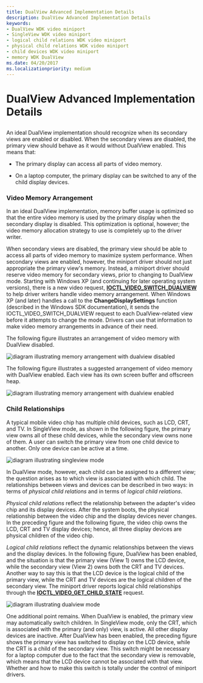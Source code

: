 ```yaml
---
title: DualView Advanced Implementation Details
description: DualView Advanced Implementation Details
keywords:
- DualView WDK video miniport
- SingleView WDK video miniport
- logical child relations WDK video miniport
- physical child relations WDK video miniport
- child devices WDK video miniport
- memory WDK DualView
ms.date: 04/20/2017
ms.localizationpriority: medium
---
```


# DualView Advanced Implementation Details


## <span id="ddk_dualview_advanced_implementation_details_gg"></span><span id="DDK_DUALVIEW_ADVANCED_IMPLEMENTATION_DETAILS_GG"></span>


An ideal DualView implementation should recognize when its secondary views are enabled or disabled. When the secondary views are disabled, the primary view should behave as it would without DualView enabled. This means that:

-   The primary display can access all parts of video memory.

-   On a laptop computer, the primary display can be switched to any of the child display devices.

### <span id="Video_Memory_Arrangement"></span><span id="video_memory_arrangement"></span><span id="VIDEO_MEMORY_ARRANGEMENT"></span>Video Memory Arrangement

In an ideal DualView implementation, memory buffer usage is optimized so that the entire video memory is used by the primary display when the secondary display is disabled. This optimization is optional, however; the video memory allocation strategy to use is completely up to the driver writer.

When secondary views are disabled, the primary view should be able to access all parts of video memory to maximize system performance. When secondary views are enabled, however, the miniport driver should not just appropriate the primary view's memory. Instead, a miniport driver should reserve video memory for secondary views, prior to changing to DualView mode. Starting with Windows XP (and continuing for later operating system versions), there is a new video request, [**IOCTL\_VIDEO\_SWITCH\_DUALVIEW**](/windows-hardware/drivers/ddi/ntddvdeo/ni-ntddvdeo-ioctl_video_switch_dualview) to help driver writers handle video memory arrangement. When Windows XP (and later) handles a call to the **ChangeDisplaySettings** function (described in the Windows SDK documentation), it sends the IOCTL\_VIDEO\_SWITCH\_DUALVIEW request to each DualView-related view before it attempts to change the mode. Drivers can use that information to make video memory arrangements in advance of their need.

The following figure illustrates an arrangement of video memory with DualView disabled.

![diagram illustrating memory arrangement with dualview disabled](images/memfig1.png)

The following figure illustrates a suggested arrangement of video memory with DualView enabled. Each view has its own screen buffer and offscreen heap.

![diagram illustrating memory arrangement with dualview enabled](images/memfig2.png)

### <span id="Child_Relationships"></span><span id="child_relationships"></span><span id="CHILD_RELATIONSHIPS"></span>Child Relationships

A typical mobile video chip has multiple child devices, such as LCD, CRT, and TV. In SingleView mode, as shown in the following figure, the primary view owns all of these child devices, while the secondary view owns none of them. A user can switch the primary view from one child device to another. Only one device can be active at a time.

![diagram illustrating singleview mode](images/childfig1.png)

In DualView mode, however, each child can be assigned to a different view; the question arises as to which view is associated with which child. The relationships between views and devices can be described in two ways: in terms of *physical child relations* and in terms of *logical child relations*.

*Physical child relations* reflect the relationship between the adapter's video chip and its display devices. After the system boots, the physical relationship between the video chip and the display devices never changes. In the preceding figure and the following figure, the video chip owns the LCD, CRT and TV display devices; hence, all three display devices are physical children of the video chip.

*Logical child relations* reflect the dynamic relationships between the views and the display devices. In the following figure, DualView has been enabled, and the situation is that the primary view (View 1) owns the LCD device, while the secondary view (View 2) owns both the CRT and TV devices. Another way to say this is that the LCD device is the logical child of the primary view, while the CRT and TV devices are the logical children of the secondary view. The miniport driver reports logical child relationships through the [**IOCTL\_VIDEO\_GET\_CHILD\_STATE**](/windows-hardware/drivers/ddi/ntddvdeo/ni-ntddvdeo-ioctl_video_get_child_state) request.

![diagram illustrating dualview mode](images/childfig2.png)

One additional point remains. When DualView is enabled, the primary view may automatically switch children. In SingleView mode, only the CRT, which is associated with the primary (and only) view, is active. All other display devices are inactive. After DualView has been enabled, the preceding figure shows the primary view has switched to display on the LCD device, while the CRT is a child of the secondary view. This switch might be necessary for a laptop computer due to the fact that the secondary view is removable, which means that the LCD device cannot be associated with that view. Whether and how to make this switch is totally under the control of miniport drivers.

 

